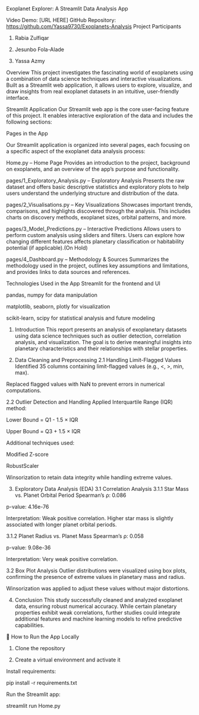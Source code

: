 Exoplanet Explorer: A Streamlit Data Analysis App

Video Demo: [URL HERE]
GitHub Repository: https://github.com/Yassa9730/Exoplanets-Analysis
Project Participants

1. Rabia Zulfiqar

2. Jesunbo Fola-Alade

3. Yassa Azmy

Overview
This project investigates the fascinating world of exoplanets using a combination of data science techniques and interactive visualizations. Built as a Streamlit web application, it allows users to explore, visualize, and draw insights from real exoplanet datasets in an intuitive, user-friendly interface.

Streamlit Application
Our Streamlit web app is the core user-facing feature of this project. It enables interactive exploration of the data and includes the following sections:

Pages in the App

Our Streamlit application is organized into several pages, each focusing on a specific aspect of the exoplanet data analysis process:

Home.py – Home Page
Provides an introduction to the project, background on exoplanets, and an overview of the app’s purpose and functionality.

pages/1_Exploratory_Analysis.py – Exploratory Analysis
Presents the raw dataset and offers basic descriptive statistics and exploratory plots to help users understand the underlying structure and distribution of the data.

pages/2_Visualisations.py – Key Visualizations
Showcases important trends, comparisons, and highlights discovered through the analysis. This includes charts on discovery methods, exoplanet sizes, orbital patterns, and more.

pages/3_Model_Predictions.py – Interactive Predictions
Allows users to perform custom analysis using sliders and filters. Users can explore how changing different features affects planetary classification or habitability potential (if applicable).(On Hold)

pages/4_Dashboard.py – Methodology & Sources
Summarizes the methodology used in the project, outlines key assumptions and limitations, and provides links to data sources and references.

Technologies Used in the App
Streamlit for the frontend and UI

pandas, numpy for data manipulation

matplotlib, seaborn, plotly for visualization

scikit-learn, scipy for statistical analysis and future modeling

1. Introduction
This report presents an analysis of exoplanetary datasets using data science techniques such as outlier detection, correlation analysis, and visualization. The goal is to derive meaningful insights into planetary characteristics and their relationships with stellar properties.

2. Data Cleaning and Preprocessing
2.1 Handling Limit-Flagged Values
Identified 35 columns containing limit-flagged values (e.g., <, >, min, max).

Replaced flagged values with NaN to prevent errors in numerical computations.

2.2 Outlier Detection and Handling
Applied Interquartile Range (IQR) method:

Lower Bound = Q1 - 1.5 × IQR

Upper Bound = Q3 + 1.5 × IQR

Additional techniques used:

Modified Z-score

RobustScaler

Winsorization to retain data integrity while handling extreme values.

3. Exploratory Data Analysis (EDA)
3.1 Correlation Analysis
3.1.1 Star Mass vs. Planet Orbital Period
Spearman’s ρ: 0.086

p-value: 4.16e-76

Interpretation: Weak positive correlation. Higher star mass is slightly associated with longer planet orbital periods.

3.1.2 Planet Radius vs. Planet Mass
Spearman’s ρ: 0.058

p-value: 9.08e-36

Interpretation: Very weak positive correlation.

3.2 Box Plot Analysis
Outlier distributions were visualized using box plots, confirming the presence of extreme values in planetary mass and radius.

Winsorization was applied to adjust these values without major distortions.

4. Conclusion
This study successfully cleaned and analyzed exoplanet data, ensuring robust numerical accuracy. While certain planetary properties exhibit weak correlations, further studies could integrate additional features and machine learning models to refine predictive capabilities.

🔗 How to Run the App Locally
1. Clone the repository

2. Create a virtual environment and activate it

Install requirements:

pip install -r requirements.txt

Run the Streamlit app:

streamlit run Home.py
